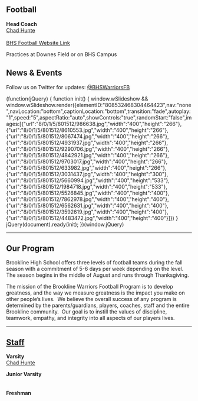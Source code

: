 **Football**
------------

**Head Coach**  
[Chad Hunte](mailto:chad.l.hunte@gmail.com)  
​  
[BHS Football Website Link](https://brooklinefootball.wordpress.com/calendar-view/)

Practices at Downes Field or on BHS Campus  
  

News & Events
-------------

Follow us on Twitter for updates: [@BHSWarriorsFB](https://twitter.com/BHSWarriorsFB)

(function(jQuery) {
function init() { window.wSlideshow && window.wSlideshow.render({elementID:"808532468304464423",nav:"none",navLocation:"bottom",captionLocation:"bottom",transition:"fade",autoplay:"1",speed:"5",aspectRatio:"auto",showControls:"true",randomStart:"false",images:\[{"url":"8/0/1/5/801512/986638.jpg","width":"400","height":"266"},{"url":"8/0/1/5/801512/8610553.jpg","width":"400","height":"266"},{"url":"8/0/1/5/801512/8067474.jpg","width":"400","height":"266"},{"url":"8/0/1/5/801512/4931937.jpg","width":"400","height":"266"},{"url":"8/0/1/5/801512/9290706.jpg","width":"400","height":"266"},{"url":"8/0/1/5/801512/4842921.jpg","width":"400","height":"266"},{"url":"8/0/1/5/801512/9703017.jpg","width":"400","height":"266"},{"url":"8/0/1/5/801512/633982.jpg","width":"400","height":"266"},{"url":"8/0/1/5/801512/3031437.jpg","width":"400","height":"300"},{"url":"8/0/1/5/801512/5660994.jpg","width":"400","height":"533"},{"url":"8/0/1/5/801512/1984718.jpg","width":"400","height":"533"},{"url":"8/0/1/5/801512/5526845.jpg","width":"400","height":"400"},{"url":"8/0/1/5/801512/7862978.jpg","width":"400","height":"400"},{"url":"8/0/1/5/801512/6562631.jpg","width":"400","height":"400"},{"url":"8/0/1/5/801512/3592619.jpg","width":"400","height":"400"},{"url":"8/0/1/5/801512/4483472.jpg","width":"400","height":"400"}\]}) }
jQuery(document).ready(init);
})(window.jQuery)

* * *

Our Program
-----------

Brookline High School offers three levels of football teams during the fall season with a commitment of 5-6 days per week depending on the level. The season begins in the middle of August and runs through Thanksgiving.  
  
The mission of the Brookline Warriors Football Program is to develop greatness, and the way we measure greatness is the impact you make on other people’s lives.  We believe the overall success of any program is determined by the parents/guardians, players, coaches, staff and the entire Brookline community.  Our goal is to instill the values of discipline, teamwork, empathy, and integrity into all aspects of our players lives.

* * *

[Staff](/)
----------

**Varsity**  
[Chad Hunte](mailto:chad.l.hunte@gmail.com)  
  
**Junior Varsity**  
​  
​  
**Freshman**